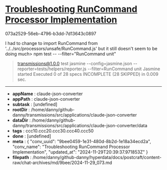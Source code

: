 # [Troubleshooting RunCommand Processor Implementation](https://claude.ai/chat/9bee0459-1e31-480d-8b2d-1e18a34ecd2a)

073a2529-56eb-4796-b3dd-7d13643c0897

I had to change to import RunCommand from '../../src/processors/unsafe/RunCommand.js'
but it still doesn't seem to be doing much>
npm test -- --filter="RunCommand unit"
> transmissions@1.0.0 test
> jasmine --config=jasmine.json --reporter=tests/helpers/reporter.js --filter=RunCommand unit
Jasmine started
Executed 0 of 28 specs INCOMPLETE (28 SKIPPED) in 0.009 sec.

---

* **appName** : claude-json-converter
* **appPath** : claude-json-converter
* **subtask** : [undefined]
* **rootDir** : /home/danny/github-danny/transmissions/src/applications/claude-json-converter
* **dataDir** : /home/danny/github-danny/transmissions/src/applications/claude-json-converter/data
* **tags** : ccc10.ccc20.ccc30.ccc40.ccc50
* **done** : [undefined]
* **meta** : {
  "conv_uuid": "9bee0459-1e31-480d-8b2d-1e18a34ecd2a",
  "conv_name": "Troubleshooting RunCommand Processor Implementation",
  "updated_at": "2024-11-29T20:39:37.971853Z"
}
* **filepath** : /home/danny/github-danny/hyperdata/docs/postcraft/content-raw/chat-archives/md/9bee/2024-11-29_073.md